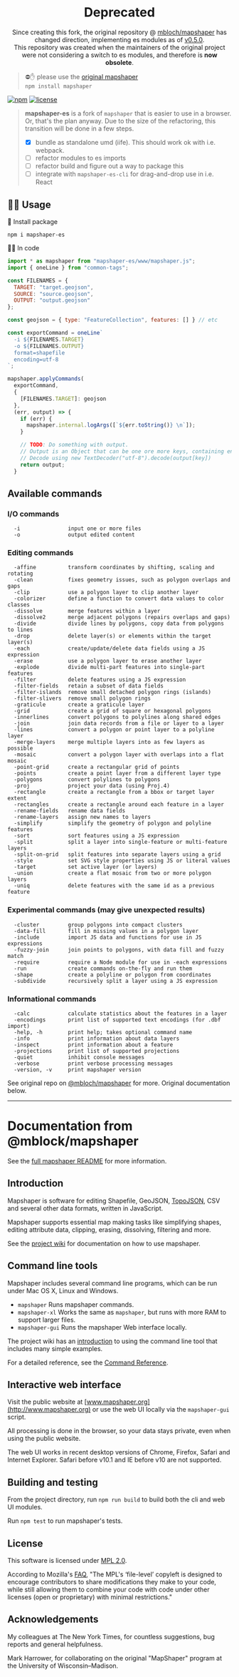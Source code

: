 <h1 align="center">Deprecated</h1>
<p align="center">Since creating this fork, the original repository @ <a href="https://github.com/mbloch/mapshaper">mbloch/mapshaper</a> has changed direction, implementing es modules as of <a href="https://github.com/mbloch/mapshaper/compare/v0.4.163...v0.5.0">v0.5.0</a>. <br/> This repository was created when the maintainers of the original project were not considering a switch to es modules, and therefore is <strong>now obsolete</strong>. <br/>  </p>

> ⛔✋ please use the [original mapshaper](https://github.com/mbloch/mapshaper) <br/>
> `npm install mapshaper`

[![npm](https://img.shields.io/npm/v/mapshaper-es.svg)](https://www.npmjs.com/package/mapshaper-es)
[![license](https://img.shields.io/github/license/danmindru/mapshaper-es.svg)](/LICENSE)

> **mapshaper-es** is a fork of `mapshaper` that is easier to use in a browser.
> Or, that's the plan anyway. Due to the size of the refactoring, this transition will be done in a few steps.
> - [x] bundle as standalone umd (iife). This should work ok with i.e. webpack.
> - [ ] refactor modules to es imports
> - [ ] refactor build and figure out a way to package this
> - [ ] integrate with `mapshaper-es-cli` for drag-and-drop use in i.e. React


## 👩‍💻 Usage

🐚 Install package
```shell
npm i mapshaper-es
```

👩‍💻 In code
```javascript
import * as mapshaper from "mapshaper-es/www/mapshaper.js";
import { oneLine } from "common-tags";

const FILENAMES = {
  TARGET: "target.geojson",
  SOURCE: "source.geojson",
  OUTPUT: "output.geojson"
};

const geojson = { type: "FeatureCollection", features: [] } // etc

const exportCommand = oneLine`
  -i ${FILENAMES.TARGET}
  -o ${FILENAMES.OUTPUT}
  format=shapefile
  encoding=utf-8
`;

mapshaper.applyCommands(
  exportCommand,
  {
    [FILENAMES.TARGET]: geojson
  },
  (err, output) => {
    if (err) {
      mapshaper.internal.logArgs([`${err.toString()} \n`]);
    }

    // TODO: Do something with output.
    // Output is an Object that can be one ore more keys, containing encoded data.
    // Decode using new TextDecoder("utf-8").decode(output[key])
    return output;
  }
```

## Available commands

### I/O commands

```
  -i               input one or more files
  -o               output edited content
```

### Editing commands

```
  -affine          transform coordinates by shifting, scaling and rotating
  -clean           fixes geometry issues, such as polygon overlaps and gaps
  -clip            use a polygon layer to clip another layer
  -colorizer       define a function to convert data values to color classes
  -dissolve        merge features within a layer
  -dissolve2       merge adjacent polygons (repairs overlaps and gaps)
  -divide          divide lines by polygons, copy data from polygons to lines
  -drop            delete layer(s) or elements within the target layer(s)
  -each            create/update/delete data fields using a JS expression
  -erase           use a polygon layer to erase another layer
  -explode         divide multi-part features into single-part features
  -filter          delete features using a JS expression
  -filter-fields   retain a subset of data fields
  -filter-islands  remove small detached polygon rings (islands)
  -filter-slivers  remove small polygon rings
  -graticule       create a graticule layer
  -grid            create a grid of square or hexagonal polygons
  -innerlines      convert polygons to polylines along shared edges
  -join            join data records from a file or layer to a layer
  -lines           convert a polygon or point layer to a polyline layer
  -merge-layers    merge multiple layers into as few layers as possible
  -mosaic          convert a polygon layer with overlaps into a flat mosaic
  -point-grid      create a rectangular grid of points
  -points          create a point layer from a different layer type
  -polygons        convert polylines to polygons
  -proj            project your data (using Proj.4)
  -rectangle       create a rectangle from a bbox or target layer extent
  -rectangles      create a rectangle around each feature in a layer
  -rename-fields   rename data fields
  -rename-layers   assign new names to layers
  -simplify        simplify the geometry of polygon and polyline features
  -sort            sort features using a JS expression
  -split           split a layer into single-feature or multi-feature layers
  -split-on-grid   split features into separate layers using a grid
  -style           set SVG style properties using JS or literal values
  -target          set active layer (or layers)
  -union           create a flat mosaic from two or more polygon layers
  -uniq            delete features with the same id as a previous feature
```

### Experimental commands (may give unexpected results)

```
  -cluster         group polygons into compact clusters
  -data-fill       fill in missing values in a polygon layer
  -include         import JS data and functions for use in JS expressions
  -fuzzy-join      join points to polygons, with data fill and fuzzy match
  -require         require a Node module for use in -each expressions
  -run             create commands on-the-fly and run them
  -shape           create a polyline or polygon from coordinates
  -subdivide       recursively split a layer using a JS expression
```

### Informational commands

```
  -calc            calculate statistics about the features in a layer
  -encodings       print list of supported text encodings (for .dbf import)
  -help, -h        print help; takes optional command name
  -info            print information about data layers
  -inspect         print information about a feature
  -projections     print list of supported projections
  -quiet           inhibit console messages
  -verbose         print verbose processing messages
  -version, -v     print mapshaper version
```

See original repo on [@mbloch/mapshaper](https://github.com/mbloch/mapshaper/wiki) for more.
Original documentation below.

------------------------------

# Documentation from @mblock/mapshaper
See the [full mapshaper README](https://github.com/mbloch/mapshaper/blob/master/README.md) for more information.

## Introduction

Mapshaper is software for editing Shapefile, GeoJSON, [TopoJSON](https://github.com/mbostock/topojson/wiki), CSV and several other data formats, written in JavaScript.

Mapshaper supports essential map making tasks like simplifying shapes, editing attribute data, clipping, erasing, dissolving, filtering and more.

See the [project wiki](https://github.com/mbloch/mapshaper/wiki) for documentation on how to use mapshaper.


## Command line tools

Mapshaper includes several command line programs, which can be run under Mac OS X, Linux and Windows.

* `mapshaper` Runs mapshaper commands.
* `mapshaper-xl` Works the same as `mapshaper`, but runs with more RAM to support larger files.
* `mapshaper-gui` Runs the mapshaper Web interface locally.

The project wiki has an [introduction](https://github.com/mbloch/mapshaper/wiki/Introduction-to-the-Command-Line-Tool) to using the command line tool that includes many simple examples.

For a detailed reference, see the [Command Reference](https://github.com/mbloch/mapshaper/wiki/Command-Reference).


## Interactive web interface

Visit the public website at [www.mapshaper.org](http://www.mapshaper.org) or use the web UI locally via the `mapshaper-gui` script.

All processing is done in the browser, so your data stays private, even when using the public website.

The web UI works in recent desktop versions of Chrome, Firefox, Safari and Internet Explorer. Safari before v10.1 and IE before v10 are not supported.

## Building and testing

From the project directory, run `npm run build` to build both the cli and web UI modules.

Run `npm test` to run mapshaper's tests.

## License

This software is licensed under [MPL 2.0](http://www.mozilla.org/MPL/2.0/).

According to Mozilla's [FAQ](http://www.mozilla.org/MPL/2.0/FAQ.html), "The MPL's ‘file-level’ copyleft is designed to encourage contributors to share modifications they make to your code, while still allowing them to combine your code with code under other licenses (open or proprietary) with minimal restrictions."


## Acknowledgements

My colleagues at The New York Times, for countless suggestions, bug reports and general helpfulness.

Mark Harrower, for collaborating on the original "MapShaper" program at the University of Wisconsin&ndash;Madison.
